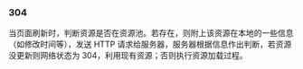 ### 304
当页面刷新时，判断资源是否在资源池。若存在，则附上该资源在本地的一些信息（如修改时间等），发送 HTTP 请求给服务器，服务器根据信息作出判断，若资源没更新则网络状态为 304，利用现有资源；否则执行资源加载过程。

